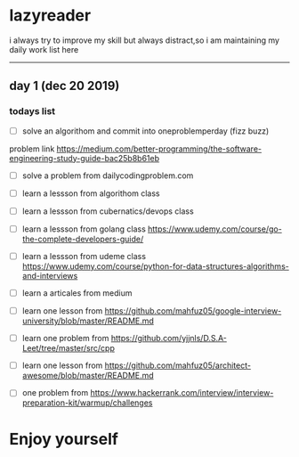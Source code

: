 # lazyreader
i always try to improve my skill but always distract,so i am maintaining my daily work list here



----------------------------------------
## day 1 (dec 20 2019)

### todays list
- [ ] solve an algorithom and commit into oneproblemperday (fizz buzz)

 problem link https://medium.com/better-programming/the-software-engineering-study-guide-bac25b8b61eb
 
 - [ ] solve a problem from dailycodingproblem.com
 
 - [ ] learn a lessson from algorithom class
 
 - [ ] learn a lessson from cubernatics/devops class 
 
 - [ ] learn a lessson from golang class https://www.udemy.com/course/go-the-complete-developers-guide/
 
 - [ ] learn a lessson from udeme  class https://www.udemy.com/course/python-for-data-structures-algorithms-and-interviews
 
  - [ ] learn a articales from medium
  
  - [ ] learn one lesson from https://github.com/mahfuz05/google-interview-university/blob/master/README.md
  
  - [ ] learn one problem from https://github.com/yjjnls/D.S.A-Leet/tree/master/src/cpp
  
  - [ ] learn one lesson from https://github.com/mahfuz05/architect-awesome/blob/master/README.md
  
  - [ ] one problem from https://www.hackerrank.com/interview/interview-preparation-kit/warmup/challenges
  
  Enjoy yourself 
===============================================================================================
